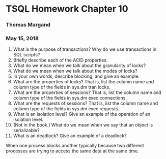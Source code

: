 # TSQL Homework Chapter 10
### Thomas Margand
### May 15, 2018

1. What is the purpose of transactions? Why do we use transactions in SQL scripts?
2. Briefly describe each of the ACID properties.
3. What do we mean when we talk about the granularity of locks?
4. What do we mean when we talk about the modes of locks?
5. In your own words, describe blocking, and give an example.
6. What are the properties of locks? That is, list the column name and column type of the fields in
sys.dm tran locks.
7. What are the properties of sessions? That is, list the column name and column type of the fields in
sys.dm exec connections.
8. What are the requests of sessions? That is, list the column name and column type of the fields in
sys.dm exec requests.
9. What is an isolation level? Give an example of the operation of an isolation level.
10. (Not in the book.) What do we mean when we say that an object is serializable?
11. What is an deadlock? Give an example of a deadlock?

When one process blocks another typically because two different processes are trying to access the same data at the same time.
